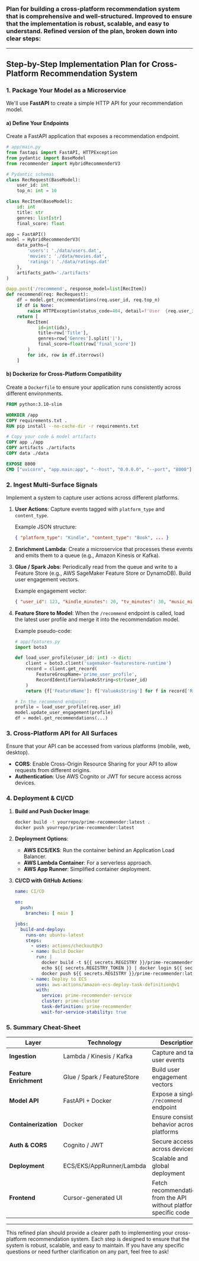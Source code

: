 ### Plan for building a cross-platform recommendation system that is comprehensive and well-structured. Improved to ensure that the implementation is robust, scalable, and easy to understand. Refined version of the plan, broken down into clear steps:

---

## Step-by-Step Implementation Plan for Cross-Platform Recommendation System

### 1. Package Your Model as a Microservice

We'll use **FastAPI** to create a simple HTTP API for your recommendation model.

#### a) Define Your Endpoints

Create a FastAPI application that exposes a recommendation endpoint.

```python
# app/main.py
from fastapi import FastAPI, HTTPException
from pydantic import BaseModel
from recommender import HybridRecommenderV3

# Pydantic schemas
class RecRequest(BaseModel):
    user_id: int
    top_n: int = 10

class RecItem(BaseModel):
    id: int
    title: str
    genres: list[str]
    final_score: float

app = FastAPI()
model = HybridRecommenderV3(
    data_paths={
        'users': './data/users.dat',
        'movies': './data/movies.dat',
        'ratings': './data/ratings.dat'
    },
    artifacts_path='./artifacts'
)

@app.post('/recommend', response_model=list[RecItem])
def recommend(req: RecRequest):
    df = model.get_recommendations(req.user_id, req.top_n)
    if df is None:
        raise HTTPException(status_code=404, detail=f'User  {req.user_id} not found or no recommendations available')
    return [
        RecItem(
            id=int(idx),
            title=row['Title'],
            genres=row['Genres'].split('|'),
            final_score=float(row['final_score'])
        )
        for idx, row in df.iterrows()
    ]
```

#### b) Dockerize for Cross-Platform Compatibility

Create a `Dockerfile` to ensure your application runs consistently across different environments.

```dockerfile
FROM python:3.10-slim

WORKDIR /app
COPY requirements.txt .
RUN pip install --no-cache-dir -r requirements.txt

# Copy your code & model artifacts
COPY app ./app
COPY artifacts ./artifacts
COPY data ./data

EXPOSE 8000
CMD ["uvicorn", "app.main:app", "--host", "0.0.0.0", "--port", "8000"]
```

### 2. Ingest Multi-Surface Signals

Implement a system to capture user actions across different platforms.

1. **User  Actions**: Capture events tagged with `platform_type` and `content_type`.

   Example JSON structure:
   ```json
   { "platform_type": "Kindle", "content_type": "Book", ... }
   ```

2. **Enrichment Lambda**: Create a microservice that processes these events and emits them to a queue (e.g., Amazon Kinesis or Kafka).

3. **Glue / Spark Jobs**: Periodically read from the queue and write to a Feature Store (e.g., AWS SageMaker Feature Store or DynamoDB). Build user engagement vectors.

   Example engagement vector:
   ```json
   { "user_id": 123, "kindle_minutes": 20, "tv_minutes": 30, "music_minutes": 10, ... }
   ```

4. **Feature Store to Model**: When the `/recommend` endpoint is called, load the latest user profile and merge it into the recommendation model.

   Example pseudo-code:
   ```python
   # app/features.py
   import boto3

   def load_user_profile(user_id: int) -> dict:
       client = boto3.client('sagemaker-featurestore-runtime')
       record = client.get_record(
           FeatureGroupName='prime_user_profile',
           RecordIdentifierValueAsString=str(user_id)
       )
       return {f['FeatureName']: f['ValueAsString'] for f in record['Record']}

   # In the recommend endpoint:
   profile = load_user_profile(req.user_id)
   model.update_user_engagement(profile)
   df = model.get_recommendations(...)
   ```

### 3. Cross-Platform API for All Surfaces

Ensure that your API can be accessed from various platforms (mobile, web, desktop).

- **CORS**: Enable Cross-Origin Resource Sharing for your API to allow requests from different origins.
- **Authentication**: Use AWS Cognito or JWT for secure access across devices.

### 4. Deployment & CI/CD

1. **Build and Push Docker Image**:
   ```bash
   docker build -t yourrepo/prime-recommender:latest .
   docker push yourrepo/prime-recommender:latest
   ```

2. **Deployment Options**:
   - **AWS ECS/EKS**: Run the container behind an Application Load Balancer.
   - **AWS Lambda Container**: For a serverless approach.
   - **AWS App Runner**: Simplified container deployment.

3. **CI/CD with GitHub Actions**:
   ```yaml
   name: CI/CD

   on:
     push:
       branches: [ main ]

   jobs:
     build-and-deploy:
       runs-on: ubuntu-latest
       steps:
         - uses: actions/checkout@v3
         - name: Build Docker
           run: |
             docker build -t ${{ secrets.REGISTRY }}/prime-recommender:latest .
             echo ${{ secrets.REGISTRY_TOKEN }} | docker login ${{ secrets.REGISTRY }} -u ${{ secrets.REGISTRY_USER }} --password-stdin
             docker push ${{ secrets.REGISTRY }}/prime-recommender:latest
         - name: Deploy to ECS
           uses: aws-actions/amazon-ecs-deploy-task-definition@v1
           with:
             service: prime-recommender-service
             cluster: prime-cluster
             task-definition: prime-recommender
             wait-for-service-stability: true
   ```

### 5. Summary Cheat-Sheet

| Layer                  | Technology                  | Description                                                    |
|-----------------------|-----------------------------|---------------------------------------------------------------|
| **Ingestion**         | Lambda / Kinesis / Kafka    | Capture and tag user events                                   |
| **Feature Enrichment**| Glue / Spark / FeatureStore | Build user engagement vectors                                  |
| **Model API**         | FastAPI + Docker            | Expose a single `/recommend` endpoint                         |
| **Containerization**  | Docker                      | Ensure consistent behavior across platforms                    |
| **Auth & CORS**       | Cognito / JWT               | Secure access across devices                                   |
| **Deployment**        | ECS/EKS/AppRunner/Lambda    | Scalable and global deployment                                 |
| **Frontend**          | Cursor-generated UI         | Fetch recommendations from the API without platform-specific code |

---

This refined plan should provide a clearer path to implementing your cross-platform recommendation system. Each step is designed to ensure that the system is robust, scalable, and easy to maintain. If you have any specific questions or need further clarification on any part, feel free to ask!
